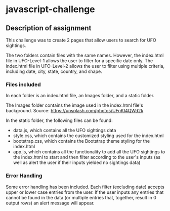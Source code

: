 # javascript-challenge

## Description of assignment

This challenge was to create 2 pages that allow users to search for UFO sightings. 

The two folders contain files with the same names. However, the index.html file in UFO-Level-1 allows the user to filter for a specific date only. The index.html file in UFO-Level-2 allows the user to filter using multiple criteria, including date, city, state, country, and shape.

### Files included

In each folder is an index.html file, an Images folder, and a static folder. 

The Images folder contains the image used in the index.html file's background. Source: https://unsplash.com/photos/UFqKI4QWd2k

In the static folder, the following files can be found:
* data.js, which contains all the UFO sightings data
* style.css, which contains the customized styling used for the index.html 
* bootstrap.css, which contains the Bootstrap theme styling for the index.html
* app.js, which contains all the functionality to add all the UFO sightings to the index.html to start and then filter according to the user's inputs (as well as alert the user if their inputs yielded no sightings data)

### Error Handling

Some error handling has been included. Each filter (excluding date) accepts upper or lower case entries from the user. If the user inputs any entries that cannot be found in the data (or multiple entries that, together, result in 0 output rows) an alert message will appear. 

